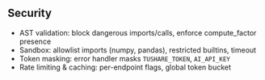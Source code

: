 ## Security

- AST validation: block dangerous imports/calls, enforce compute_factor presence
- Sandbox: allowlist imports (numpy, pandas), restricted builtins, timeout
- Token masking: error handler masks `TUSHARE_TOKEN`, `AI_API_KEY`
- Rate limiting & caching: per-endpoint flags, global token bucket
